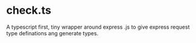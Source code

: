 # check.ts
A typescript first, tiny wrapper around express .js to give express request type definations ang generate types.
